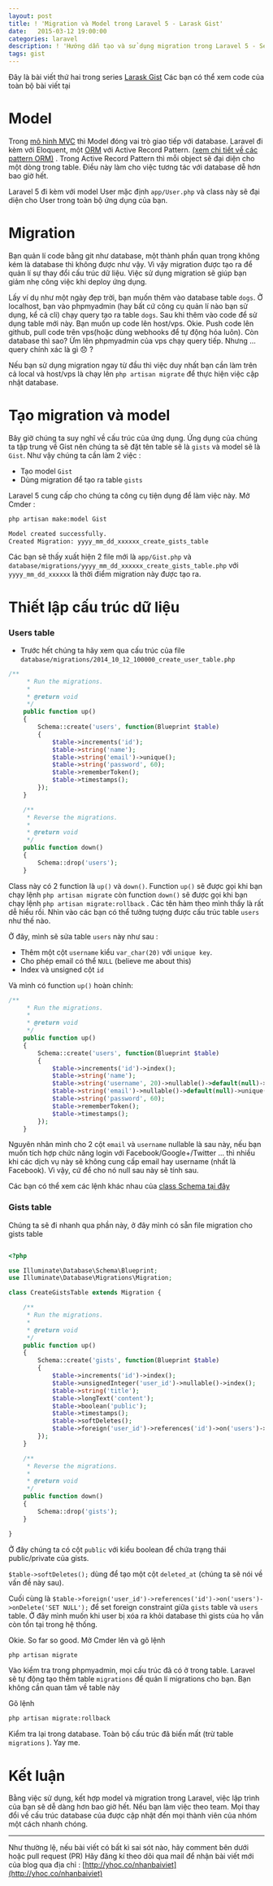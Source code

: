 ```yaml
---
layout: post
title: ! 'Migration và Model trong Laravel 5 - Larask Gist'
date:   2015-03-12 19:00:00
categories: laravel
description: ! 'Hướng dẫn tạo và sử dụng migration trong Laravel 5 - Series Larask Gist'
tags: gist
---
```


Đây là bài viết thứ hai trong series [Larask Gist](/gioi-thieu-series-larask-gist/) 
Các bạn có thể xem code của toàn bộ bài viết tại

# Model

Trong [mô hình MVC](/tim-hieu-mo-hinh-mvc-la-gi/) thì Model đóng vai trò giao tiếp với database. Laravel đi kèm với Eloquent, một [ORM](http://yhoc.co/orm-eloquent)  với Active Record Pattern. [(xem chi tiết về các pattern ORM)](http://yhoc.co/active-record-data-mapper) . Trong Active Record Pattern thì mỗi object sẽ đại diện cho một dòng trong table. Điều này làm cho việc tương tác với database dễ hơn bao giờ hết.

Laravel 5 đi kèm với model User mặc định `app/User.php` và class này sẽ đại diện cho User trong toàn bộ ứng dụng của bạn.

# Migration

Bạn quản lí code bằng git như database, một thành phần quan trọng không kém là database thì không được như vậy. Vì vậy migration được tạo ra để quản lí sự thay đổi cấu trúc dữ liệu. Việc sử dụng migration sẽ giúp bạn giảm nhẹ công việc khi deploy ứng dụng.

Lấy ví dụ như một ngày đẹp trời, bạn muốn thêm vào database table `dogs`. Ở localhost, bạn vào phpmyadmin (hay bất cứ công cụ quản lí nào bạn sử dụng, kể cả cli) chạy query tạo ra table `dogs`. Sau khi thêm vào code để sử dụng table mới này. 
Bạn muốn up code lên host/vps. Okie. Push code lên github, pull code trên vps(hoặc dùng webhooks để tự động hóa luôn). Còn database thì sao? Ừm lên phpmyadmin của vps chạy query tiếp. Nhưng ... query chính xác là gì :disappointed: ? 

Nếu bạn sử dụng migration ngay từ đầu thì việc duy nhất bạn cần làm trên cả local và host/vps là chạy lên `php artisan migrate` để thực hiện việc cập nhật database.

# Tạo migration và model

Bây giờ chúng ta suy nghĩ về cấu trúc của ứng dụng. Ứng dụng của chúng ta tập trung về Gist nên chúng ta sẽ đặt tên table sẽ là `gists` và model sẽ là `Gist`. Như vậy chúng ta cần làm 2 việc :

- Tạo model `Gist`
- Dùng migration để tạo ra table `gists`

Laravel 5 cung cấp cho chúng ta công cụ tiện dụng để làm việc này. Mở Cmder :

```bash
php artisan make:model Gist

Model created successfully.
Created Migration: yyyy_mm_dd_xxxxxx_create_gists_table
```

Các bạn sẽ thấy xuất hiện 2 file mới là `app/Gist.php` và `database/migrations/yyyy_mm_dd_xxxxxx_create_gists_table.php` với `yyyy_mm_dd_xxxxxx` là thời điểm migration này được tạo ra.

# Thiết lập cấu trúc dữ liệu

### Users table

- Trước hết chúng ta hãy xem qua cấu trúc của file `database/migrations/2014_10_12_100000_create_user_table.php`

```php
/**
	 * Run the migrations.
	 *
	 * @return void
	 */
	public function up()
	{
		Schema::create('users', function(Blueprint $table)
		{
			$table->increments('id');
			$table->string('name');
			$table->string('email')->unique();
			$table->string('password', 60);
			$table->rememberToken();
			$table->timestamps();
		});
	}

	/**
	 * Reverse the migrations.
	 *
	 * @return void
	 */
	public function down()
	{
		Schema::drop('users');
	}
```

Class này có 2 function là `up()` và `down()`.
Function `up()` sẽ được gọi khi bạn chạy lệnh `php artisan migrate` còn function `down()` sẽ được gọi khi bạn chạy lệnh `php artisan migrate:rollback` . Các tên hàm theo mình thấy là rất dễ hiểu rồi. Nhìn vào các bạn có thể tưởng tượng được cấu trúc table `users` như thế nào.

Ở đây, mình sẽ sửa table `users` này như sau :

- Thêm một cột `username` kiểu `var_char(20)` với `unique key`.
- Cho phép email có thể `NULL`  (believe me about this)
- Index và unsigned cột `id` 

Và mình có function `up()` hoàn chỉnh:

```php
/**
     * Run the migrations.
     *
     * @return void
     */
    public function up()
    {
        Schema::create('users', function(Blueprint $table)
        {
            $table->increments('id')->index();
            $table->string('name');
            $table->string('username', 20)->nullable()->default(null)->unique();
            $table->string('email')->nullable()->default(null)->unique();
            $table->string('password', 60);
            $table->rememberToken();
            $table->timestamps();
        });
    }
```

Nguyên nhân mình cho 2 cột `email` và `username` nullable là sau này, nếu bạn muốn tích hợp chức năng login với Facebook/Google+/Twitter ... thì nhiều khi các dịch vụ này sẽ không cung cấp email hay username (nhất là Facebook). Vì vậy, cứ để cho nó null sau này sẽ tính sau.

Các bạn có thể xem các lệnh khác nhau của [class Schema tại đây](http://laravel.com/docs/5.0/schema) 
### Gists table

Chúng ta sẽ đi nhanh qua phần này, ở đây mình có sẵn file migration cho gists table 

```php

<?php

use Illuminate\Database\Schema\Blueprint;
use Illuminate\Database\Migrations\Migration;

class CreateGistsTable extends Migration {

	/**
	 * Run the migrations.
	 *
	 * @return void
	 */
	public function up()
	{
		Schema::create('gists', function(Blueprint $table)
		{
			$table->increments('id')->index();
            $table->unsignedInteger('user_id')->nullable()->index();
            $table->string('title');
            $table->longText('content');
            $table->boolean('public');
			$table->timestamps();
            $table->softDeletes();
            $table->foreign('user_id')->references('id')->on('users')->onDelete('SET NULL');
        });
	}

	/**
	 * Reverse the migrations.
	 *
	 * @return void
	 */
	public function down()
	{
		Schema::drop('gists');
	}

}
```

Ở đây chúng ta có cột `public` với kiểu boolean để chứa trạng thái public/private của gists.

`$table->softDeletes();` dùng để tạo một cột `deleted_at` (chúng ta sẽ nói về vấn đề này sau).

Cuối cùng là `$table->foreign('user_id')->references('id')->on('users')->onDelete('SET NULL');` để set foreign constraint giữa `gists` table và `users` table. Ở đây mình muốn khi user bị xóa ra khỏi database thì gists của họ vẫn còn tồn tại trong hệ thống.

Okie. So far so good. Mở Cmder lên và gõ lệnh 

```bash
php artisan migrate
```

Vào kiểm tra trong phpmyadmin, mọi cấu trúc đã có ở trong table. Laravel sẽ tự động tạo thêm table `migrations` để quản lí migrations cho bạn. Bạn không cần quan tâm về table này

Gõ lệnh 

```bash
php artisan migrate:rollback
```

Kiểm tra lại trong database. Toàn bộ cấu trúc đã biến mất (trừ table `migrations` ). Yay me.

# Kết luận

Bằng việc sử dụng, kết hợp model và migration trong Laravel, việc lập trình của bạn sẽ dễ dàng hơn bao giờ hết. Nếu bạn làm việc theo team. Mọi thay đổi về cấu trúc database của được cập nhật đến mọi thành viên của nhóm một cách nhanh chóng.

---

Như thường lệ, nếu bài viết có bất kì sai sót nào, hãy comment bên dưới hoặc pull request (PR) Hãy đăng kí theo dõi qua mail để nhận bài viết mới của blog qua địa chỉ : [http://yhoc.co/nhanbaiviet](http://yhoc.co/nhanbaiviet)